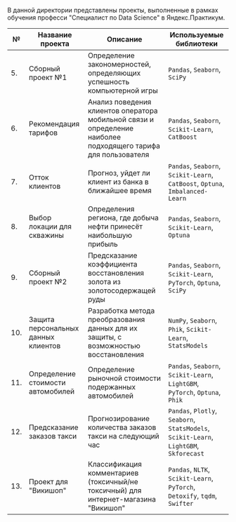 В данной директории представлены проекты, выполненные в рамках обучения професси "Специалист по Data Science" в Яндекс.Практикум.

|№ | **Название проекта** | **Описание** | **Используемые библиотеки** |
| --- | --- | --- | --- |
| 5. | Сборный проект №1 | Определение закономерностей, определяющих успешность компьютерной игры | `Pandas`, `Seaborn`, `SciPy` |
| 6. | Рекомендация тарифов | Анализ поведения клиентов оператора мобильной связи и определение наиболее подходящего тарифа для пользователя | `Pandas`, `Seaborn`, `Scikit-Learn`, `CatBoost` |
| 7. | Отток клиентов | Прогноз, уйдет ли клиент из банка в ближайшее время | `Pandas`, `Seaborn`, `Scikit-Learn`, `CatBoost`, `Optuna`, `Imbalanced-Learn` |
| 8. | Выбор локации для скважины | Определения региона, где добыча нефти принесёт наибольшую прибыль | `Pandas`, `Seaborn`, `Scikit-Learn`, `Optuna` |
| 9. | Сборный проект №2 | Предсказание коэффициента восстановления золота из золотосодержащей руды | `Pandas`, `Seaborn`, `Scikit-Learn`, `PyTorch`, `Optuna`, `SciPy` |
| 10. | Защита персональных данных клиентов | Разработка метода преобразования данных для их защиты, с возможностью восстановления | `NumPy`, `Seaborn`, `Phik`, `Scikit-Learn`, `StatsModels` |
| 11. | Определение стоимости автомобилей | Определение рыночной стоимости подержанных автомобилей | `Pandas`, `Seaborn`, `Scikit-Learn`, `LightGBM`, `PyTorch`, `Optuna`, `Phik` |
| 12. | Предсказание заказов такси | Прогнозирование количества заказов такси на следующий час | `Pandas`, `Plotly`, `Seaborn`, `StatsModels`, `Scikit-Learn`, `LightGBM`, `Skforecast` |
| 13. | Проект для "Викишоп" | Классификация комментариев (токсичный/не токсичный) для интернет-магазина "Викишоп" | `Pandas`, `NLTK`, `Scikit-Learn`, `PyTorch`, `Detoxify`, `tqdm`, `Swifter` |